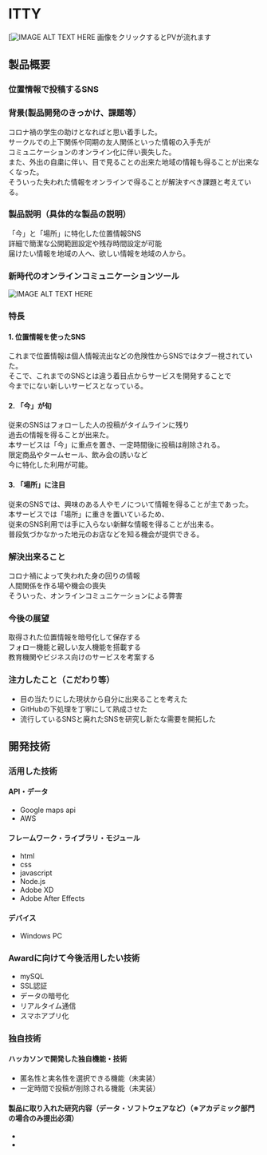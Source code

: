 # ITTY

[![IMAGE ALT TEXT HERE](https://lh3.googleusercontent.com/_pX66b3LLIWMec4NJgUVkwschAWxKispZMwFSKpcP7-fNIOqBt4RJJdRJYfF4Rest3Rr67xfVPFmFwWg8y4Eqprt9rmVJh29i5PuDqS79AL-0mFBoSEvKn9cPr0MorGgCDjwZIxalCQNzxDrU9vklRsB5Gpk3OUmXfWjnqa2RMv_b7bj-FvcS1gwCOJhP_Cker1u8mQCsOvQ7buvLtx4zrNtEXBe-yhlbT2E12ezWHtIePMm0WXeax-zD7LkvFm1akYcO_pfCx-eX326yGZyQHtNleXAtvmuv_809HpPsA9h-6UnBF8g8iNjtnsD97mxKZWNHzkA2aoYVmTNS3M-We249nGsGH24Yp2fMNd7QIQkk8EbZGXWDIRkW46B7sMDzBV2a4DJxTq_gwwQdyOkVJZHECVOnMI6zozD6ikfwLqReuyONcvEWkZN51JXAAkkqIi7vQfOUrkxiRZrcGIRTntiSc9CtUA9NiXhBS7JdBOWJg43njkBqB6eebFKNunsbYEjfkr2BnpZxfKhKE_xyl92XbkigUjQFkFmdLE142arfG3EbtCmCIAocGbRvvkq6S9OenPK9LLfysXMOb6iTd0u2iyV18ZM3yPRXR1wJ0_yELGWJOxM0NhTtIvmfKgqN2ybTNkUHIQ5allybwbkmfmdlUUKOvVZih9z70-kAbkCXqNIhUbSdEwKV56_wA_hEDS6T-igHW1BMhPDODXiuI4G=w1920-h542-no?authuser=0)
画像をクリックするとPVが流れます

## 製品概要
### 位置情報で投稿するSNS
### 背景(製品開発のきっかけ、課題等）
コロナ禍の学生の助けとなればと思い着手した。  
サークルでの上下関係や同期の友人関係といった情報の入手先が  
コミュニケーションのオンライン化に伴い喪失した。  
また、外出の自粛に伴い、目で見ることの出来た地域の情報も得ることが出来なくなった。  
そういった失われた情報をオンラインで得ることが解決すべき課題と考えている。  
  
### 製品説明（具体的な製品の説明）
「今」と「場所」に特化した位置情報SNS  
詳細で簡潔な公開範囲設定や残存時間設定が可能  
届けたい情報を地域の人へ、欲しい情報を地域の人から。  
### 新時代のオンラインコミュニケーションツール
![IMAGE ALT TEXT HERE](https://lh3.googleusercontent.com/Chb1QL_i-vQbcgRPmxKlV6_ZSWkCK76mCd1TjcV05Y8UgDtxTxCmR4OLsB2dIKmuGKtKcGDvByo95-qzP6WgVfx3ElmNeUQOglXVE1-TnsIENlArQblLY1Wu6yvjfoIn6OgF7o5aXVGz59QN8YLbFlzL7MiWqEhyUAMZWmqzVo3k7Qjh_-V1MydA86swEIn24gfTzwnykceoQblS9BHd5oFCn9tkqIcpr-eoFRWQy1mhPKgA8dmKxNK1godtNe7MOFdLkzlK6IX0vIvcqKdUHHaYZ5WfUzsBUNvMN249azaowFpHd3bzbKHIxSFfeX1u-ecnUhDplUDmW_7vmyx7_eJx16W7jsYnsK4-IOqY3t9hmpF5X20JG3vR0vOnzOwsLtGEbVbV3Aa4oam1zfP1GHROWC9DrV3TUdxn-U44T9-AHNLrzBu5zldebKYoDJvYrKS7D5SvXhkxRD-wT6qW5gqOcRYIXIiwh-QDQBt2sh7M6NCgPh8wCnXwRog1Vusc269FAqZk3SbnaQJxlVBdIwCEc1yWilmdTjaxh4OWGu_RLNrCx0W6pdlof8crtCobKoFdEs_JTiGqC8LHifXlSCp-Y98h5jh_PsiREUy98p_8J05W7rmjH9DzhNpsqvxG5oWvxsugJ2_NHV3jPZZYoLkoI5eBi7qEr47kioJoA5j1fifkW7yhhFK__41IyNpYDsrsNfTzfbptkNIx_hYCXXCD=w960-h540-no?authuser=0)
  
### 特長
#### 1. 位置情報を使ったSNS  
これまで位置情報は個人情報流出などの危険性からSNSではタブー視されていた。  
そこで、これまでのSNSとは違う着目点からサービスを開発することで  
今までにない新しいサービスとなっている。  
  
#### 2. 「今」が旬  
従来のSNSはフォローした人の投稿がタイムラインに残り  
過去の情報を得ることが出来た。  
本サービスは「今」に重点を置き、一定時間後に投稿は削除される。  
限定商品やタームセール、飲み会の誘いなど  
今に特化した利用が可能。  
  
#### 3. 「場所」に注目  
従来のSNSでは、興味のある人やモノについて情報を得ることが主であった。  
本サービスでは「場所」に重きを置いているため、  
従来のSNS利用では手に入らない新鮮な情報を得ることが出来る。  
普段気づかなかった地元のお店などを知る機会が提供できる。  
  
### 解決出来ること
コロナ禍によって失われた身の回りの情報  
人間関係を作る場や機会の喪失  
そういった、オンラインコミュニケーションによる弊害  

### 今後の展望
取得された位置情報を暗号化して保存する  
フォロー機能と親しい友人機能を搭載する  
教育機関やビジネス向けのサービスを考案する  

### 注力したこと（こだわり等）
* 目の当たりにした現状から自分に出来ることを考えた
* GitHubの下処理を丁寧にして熟成させた
* 流行しているSNSと廃れたSNSを研究し新たな需要を開拓した  
  
## 開発技術
### 活用した技術
#### API・データ
* Google maps api
* AWS

#### フレームワーク・ライブラリ・モジュール
* html
* css
* javascript
* Node.js
* Adobe XD
* Adobe After Effects

#### デバイス
* Windows PC

### Awardに向けて今後活用したい技術
* mySQL
* SSL認証
* データの暗号化
* リアルタイム通信
* スマホアプリ化

### 独自技術
#### ハッカソンで開発した独自機能・技術
* 匿名性と実名性を選択できる機能（未実装）
* 一定時間で投稿が削除される機能（未実装）

#### 製品に取り入れた研究内容（データ・ソフトウェアなど）（※アカデミック部門の場合のみ提出必須）
* 
* 
